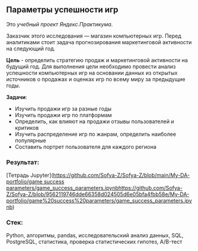 ## Параметры успешности игр

Это *учебный проект Яндекс.Практикума*. 

Заказчик этого исследования — магазин компьютерных игр. Перед аналитиками стоит задача прогнозирования маркетинговой активности на следующий год.

**Цель** - определить стратегию продаж и маркетинговой активности на будущий год.
Для выполнения цели необходимо провести анализ успешности компьютерных игр на основании данных из открытых источников о продажах и оценках игр по всему миру за предыдущие годы.

**Задачи**:
* Изучить продажи игр за разные годы
* Изучить продажи игр по платформам
* Определить, как влияют на продажи отзывы пользователей и критиков
* Изучить распределение игр по жанрам, определить наиболее популярные
* Составить портрет пользователя для каждого региона

### Результат:
[Тетрадь Jupyter]([https://github.com/Sofya-Z/Sofya-Z/blob/main/My-DA-portfolio/game success parameters/game_success_parameters.ipynb](https://github.com/Sofya-Z/Sofya-Z/blob/9562119746dde66358d024505d6e05bfa4fbb58e/My-DA-portfolio/game%20success%20parameters/game_success_parameters.ipynb)https://github.com/Sofya-Z/Sofya-Z/blob/9562119746dde66358d024505d6e05bfa4fbb58e/My-DA-portfolio/game%20success%20parameters/game_success_parameters.ipynb)

### Стек:
Python, алгоритмы, pandas, исследовательский анализ данных, SQL, PostgreSQL, статистика, проверка статистических гипотез, A/B-тест

